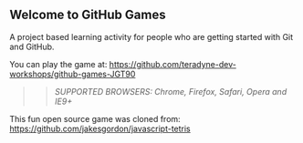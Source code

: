 ## Welcome to GitHub Games

A project based learning activity for people who are getting started with Git and GitHub.

You can play the game at: https://github.com/teradyne-dev-workshops/github-games-JGT90

>> _*SUPPORTED BROWSERS*: Chrome, Firefox, Safari, Opera and IE9+_

This fun open source game was cloned from: https://github.com/jakesgordon/javascript-tetris
